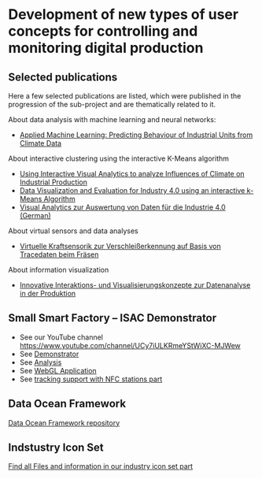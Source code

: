 # Development of new types of user concepts for controlling and monitoring digital production

## Selected publications

Here a few selected publications are listed, which were published in the progression of the sub-project and are thematically related to it.

About data analysis with machine learning and neural networks:

* [Applied Machine Learning: Predicting Behaviour of Industrial Units from Climate Data](docs/BIGDACI_TPMC_CSC_2018_Meiller_Schieder.pdf)

About interactive clustering using the interactive K-Means algorithm

* [Using Interactive Visual Analytics to analyze Influences of Climate on Industrial Production](docs/Meiller_MCCSIS_2017.pdf)
* [Data Visualization and Evaluation for Industry 4.0 using an interactive k-Means Algorithm](docs/Meiller_Niewiera_CSRN-2603.pdf)
* [Visual Analytics zur Auswertung von Daten für die Industrie 4.0 (German)](docs/Meiller_Niewiera_MC_2016.pdf)

About virtual sensors and data analyses

* [Virtuelle Kraftsensorik zur Verschleißerkennung auf Basis von Tracedaten beim Fräsen](/docs/OTH_Forschungsbericht_2020_Meiller_Bloechl_Virtuelle_Sensorik.pdf)

About information visualization

* [Innovative Interaktions- und Visualisierungskonzepte zur Datenanalyse in der Produktion](/docs/OTH_Forschungsbericht_2020_Stephan_Innovative_Visualisierung.pdf)

## Small Smart Factory – ISAC Demonstrator

* See our YouTube channel https://www.youtube.com/channel/UCy7iULKRmeYStWiXC-MJWew
* See [Demonstrator](Demonstrator)
* See [Analysis](Demonstrator#jupyter-notebooks)
* See [WebGL Application](WebGL)
* See [tracking support with NFC stations part](Pi) 

## Data Ocean Framework

[Data Ocean Framework repository](https://github.com/OTH-AW/DataOcean)

## Indstustry Icon Set

[Find all Files and information in our industry icon set part](/industry-icons)